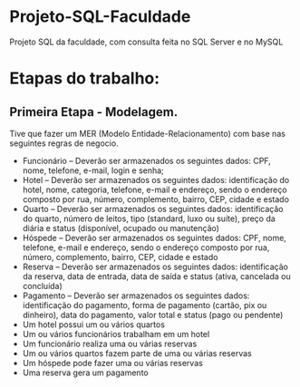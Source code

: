 # Projeto-SQL-Faculdade
Projeto SQL da faculdade, com consulta feita no SQL Server e no MySQL

# Etapas do trabalho:
## Primeira Etapa - Modelagem.
Tive que fazer um MER (Modelo Entidade-Relacionamento) com base nas seguintes regras de negocio.
<ul>
  <li>Funcionário – Deverão ser armazenados os seguintes dados: CPF, nome, telefone, e-mail, login e senha; </li>
  <li>Hotel – Deverão ser armazenados os seguintes dados: identificação do hotel, nome, categoria, telefone, e-mail e endereço, sendo o endereço composto por rua, número, complemento, bairro, CEP, cidade e estado  </li>
  <li>Quarto – Deverão ser armazenados os seguintes dados: identificação do quarto, número de leitos, tipo (standard, luxo ou suíte), preço da diária e status (disponível, ocupado ou manutenção)</li>
  <li>Hóspede – Deverão ser armazenados os seguintes dados: CPF, nome, telefone, e-mail e endereço, sendo o endereço composto por rua, número, complemento, bairro, CEP, cidade e estado </li>
  <li>Reserva – Deverão ser armazenados os seguintes dados: identificação da reserva, data de entrada, data de saída e status (ativa, cancelada ou concluída) </li>
  <li>Pagamento – Deverão ser armazenados os seguintes dados: identificação do pagamento, forma de pagamento (cartão, pix ou dinheiro), data do pagamento, valor total e status (pago ou pendente)  </li>
  <li>Um hotel possui um ou vários quartos</li>
  <li>Um ou vários funcionários trabalham em um hotel </li>
  <li>Um funcionário realiza uma ou várias reservas</li>
  <li>Um ou vários quartos fazem parte de uma ou várias reservas</li>
  <li>Um hóspede pode fazer uma ou várias reservas</li>
  <li>Uma reserva gera um pagamento </li>
</ul>

<img src = "">
